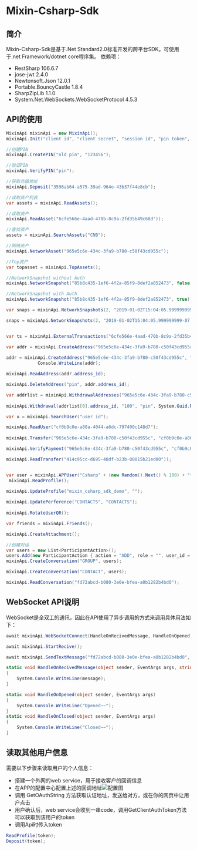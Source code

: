 # Mixin-Csharp-Sdk
## 简介
Mixin-Csharp-Sdk是基于.Net Standard2.0标准开发的跨平台SDK。可使用于.net Framework/dotnet core程序集。
依赖项：
- RestSharp 106.6.7
- jose-jwt 2.4.0
- Newtonsoft.Json 12.0.1
- Portable.BouncyCastle 1.8.4
- SharpZipLib 1.1.0
- System.Net.WebSockets.WebSocketProtocol 4.5.3
## API的使用
```cs
MixinApi mixinApi = new MixinApi();
mixinApi.Init("client id", "client secret", "session id", "pin token", "private key");

//创建PIN
mixinApi.CreatePIN("old pin", "123456");

//验证PIN
mixinApi.VerifyPIN("pin");

//获取充值地址
mixinApi.Deposit("3596ab64-a575-39ad-964e-43b37f44e8cb");

//读取资产列表
var assets = mixinApi.ReadAssets();

//读取资产
mixinApi.ReadAsset("6cfe566e-4aad-470b-8c9a-2fd35b49c68d"));

//查找资产
assets = mixinApi.SearchAssets("CNB");

//网络资产
mixinApi.NetworkAsset("965e5c6e-434c-3fa9-b780-c50f43cd955c");

//Top资产
var topasset = mixinApi.TopAssets();

//NetworkSnapshot without Auth
mixinApi.NetworkSnapshot("85b8c435-1ef6-4f2a-85f9-8def2a852473", false));

//NetworkSnapshot with Auth
mixinApi.NetworkSnapshot("85b8c435-1ef6-4f2a-85f9-8def2a852473", true));

var snaps = mixinApi.NetworkSnapshots(2, "2019-01-02T15:04:05.999999999-07:00", null, null, false);

snaps = mixinApi.NetworkSnapshots(2, "2019-01-02T15:04:05.999999999-07:00", null, null, true);


var ts = mixinApi.ExternalTransactions("6cfe566e-4aad-470b-8c9a-2fd35b49c68d", null, null, null, 10, null);

var addr = mixinApi.CreateAddress("965e5c6e-434c-3fa9-b780-c50f43cd955c", "0xe6Bf2C2E8f3243dF46308ca472038eA9Fa1bc42C", "CNB withdraw", null, null, USRCONFIG.PinCode);
       
addr = mixinApi.CreateAddress("965e5c6e-434c-3fa9-b780-c50f43cd955c", "0x078C5AF6C8Ab533b8ef7FAb822B5B5f70A9d1c35", "CNB withdraw123", null, null, USRCONFIG.PinCode);
            Console.WriteLine(addr);

mixinApi.ReadAddress(addr.address_id);

mixinApi.DeleteAddress("pin", addr.address_id);

var addrlist = mixinApi.WithdrawalAddresses("965e5c6e-434c-3fa9-b780-c50f43cd955c");
 
mixinApi.Withdrawal(addrlist[0].address_id, "100", "pin", System.Guid.NewGuid().ToString(), "Test withdraw"));

var u = mixinApi.SearchUser("user id");

mixinApi.ReadUser("cf0b9c0e-a80a-4044-a6dc-797400c148d7");
            
mixinApi.Transfer("965e5c6e-434c-3fa9-b780-c50f43cd955c", "cf0b9c0e-a80a-4044-a6dc-797400c148d7", "100", "pin", System.Guid.NewGuid().ToString(), "Test Transfer");

mixinApi.VerifyPayment("965e5c6e-434c-3fa9-b780-c50f43cd955c", "cf0b9c0e-a80a-4044-a6dc-797400c148d7", "100", "414c95cc-d695-48df-b23b-00815b21ed00");

mixinApi.ReadTransfer("414c95cc-d695-48df-b23b-00815b21ed00"));


var user = mixinApi.APPUser("Csharp" + (new Random().Next() % 100) + "test", "private key");
 mixinApi.ReadProfile();
    
mixinApi.UpdateProfile("mixin_csharp_sdk_demo", "");

mixinApi.UpdatePerference("CONTACTS", "CONTACTS");
           
mixinApi.RotateUserQR();

var friends = mixinApi.Friends();

mixinApi.CreateAttachment();

//创建对话
var users = new List<ParticipantAction>();
users.Add(new ParticipantAction { action = "ADD", role = "", user_id = u.user_id });
mixinApi.CreateConversation("GROUP", users);

mixinApi.CreateConversation("CONTACT", users);

mixinApi.ReadConversation("fd72abcd-b080-3e0e-bfea-a0b1282b4bd0");


```
## WebSocket API说明
WebSocket是全双工的通讯，因此在API使用了异步调用的方式来调用具体用法如下：
```cs
await mixinApi.WebSocketConnect(HandleOnRecivedMessage, HandleOnOpened, HandleOnClosed);

await mixinApi.StartRecive();

await mixinApi.SendTextMessage("fd72abcd-b080-3e0e-bfea-a0b1282b4bd0", msg);

static void HandleOnRecivedMessage(object sender, EventArgs args, string message)
{
    System.Console.WriteLine(message);
}

static void HandleOnOpened(object sender, EventArgs args)
{
    System.Console.WriteLine("Opened~~");
}
static void HandleOnClosed(object sender, EventArgs args)
{
    System.Console.WriteLine("Closed~~");
}
```
## 读取其他用户信息
需要以下步骤来读取用户的个人信息：
- 搭建一个外网的web service，用于接收客户的回调信息
- 在APP的配置中心配置上述的回调地址![][1]
- 调用 GetOAuthString 方法获取认证地址，发送给对方，或在你的网页中让用户点击
- 用户确认后，web service会收到一串code，调用GetClientAuthToken方法可以获取到该用户的token
- 调用Api时传入token
	 
```cs
ReadProfile(token);
Deposit(token);
```


[1]:	https://i.loli.net/2019/02/07/5c5be23b2a5e5.png "配置图"
